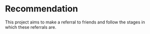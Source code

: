 # Recommendation
This project aims to make a referral to friends and follow the stages in which these referrals are.
